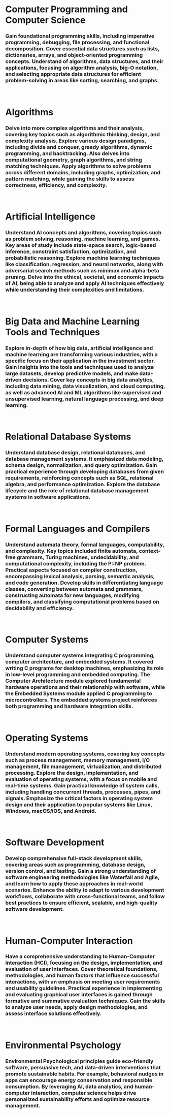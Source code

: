 
# Computer Programming and Computer Science
### Gain foundational programming skills, including imperative programming, debugging, file processing, and functional decomposition. Cover essential data structures such as lists, dictionaries, arrays, and object-oriented programming concepts. Understand of algorithms, data structures, and their applications, focusing on algorithm analysis, big-O notation, and selecting appropriate data structures for efficient problem-solving in areas like sorting, searching, and graphs.
<br>



# Algorithms
### Delve into more complex algorithms and their analysis, covering key topics such as algorithmic thinking, design, and complexity analysis. Explore various design paradigms, including divide and conquer, greedy algorithms, dynamic programming, and backtracking. Also delves into computational geometry, graph algorithms, and string matching techniques. Apply algorithms to solve problems across different domains, including graphs, optimization, and pattern matching, while gaining the skills to assess correctness, efficiency, and complexity.
<br>



# Artificial Intelligence
### Understand AI concepts and algorithms, covering topics such as problem solving, reasoning, machine learning, and games. Key areas of study include state-space search, logic-based inference, constraint satisfaction, optimization, and probabilistic reasoning. Explore machine learning techniques like classification, regression, and neural networks, along with adversarial search methods such as minimax and alpha-beta pruning. Delve into the ethical, societal, and economic impacts of AI, being able to analyze and apply AI techniques effectively while understanding their complexities and limitations.
<br>



# Big Data and Machine Learning Tools and Techniques
### Explore in-depth of how big data, artificial intelligence and machine learning are transforming various industries, with a specific focus on their application in the investment sector. Gain insights into the tools and techniques used to analyze large datasets, develop predictive models, and make data-driven decisions. Cover key concepts in big data analytics, including data mining, data visualization, and cloud computing, as well as advanced AI and ML algorithms like supervised and unsupervised learning, natural language processing, and deep learning. 
<br>



# Relational Database Systems
### Understand database design, relational databases, and database management systems. It emphasized data modeling, schema design, normalization, and query optimization. Gain practical experience through developing databases from given requirements, reinforcing concepts such as SQL, relational algebra, and performance optimization. Explore the database lifecycle and the role of relational database management systems in software applications.
<br>



# Formal Languages and Compilers
### Understand automata theory, formal languages, computability, and complexity. Key topics included finite automata, context-free grammars, Turing machines, undecidability, and computational complexity, including the P=NP problem. Practical aspects focused on compiler construction, encompassing lexical analysis, parsing, semantic analysis, and code generation. Develop skills in differentiating language classes, converting between automata and grammars, constructing automata for new languages, modifying compilers, and classifying computational problems based on decidability and efficiency.
<br>



# Computer Systems
### Understand computer systems integrating C programming, computer architecture, and embedded systems. It covered writing C programs for desktop machines, emphasizing its role in low-level programming and embedded computing. The Computer Architecture module explored fundamental hardware operations and their relationship with software, while the Embedded Systems module applied C programming to microcontrollers. The embedded systems project reinforces both programming and hardware integration skills.
<br>



# Operating Systems
### Understand modern operating systems, covering key concepts such as process management, memory management, I/O management, file management, virtualization, and distributed processing. Explore the design, implementation, and evaluation of operating systems, with a focus on mobile and real-time systems. Gain practical knowledge of system calls, including handling concurrent threads, processes, pipes, and signals. Emphasize the critical factors in operating system design and their application to popular systems like Linux, Windows, macOS/iOS, and Android.
<br>


# Software Development
###  Develop comprehensive full-stack development skills, covering areas such as programming, database design, version control, and testing. Gain a strong understanding of software engineering methodologies like Waterfall and Agile, and learn how to apply these approaches in real-world scenarios. Enhance the ability to adapt to various development workflows, collaborate with cross-functional teams, and follow best practices to ensure efficient, scalable, and high-quality software development.
<br>



# Human-Computer Interaction
### Have a comprehensive understanding to Human-Computer Interaction (HCI), focusing on the design, implementation, and evaluation of user interfaces. Cover theoretical foundations, methodologies, and human factors that influence successful interactions, with an emphasis on meeting user requirements and usability guidelines. Practical experience in implementing and evaluating graphical user interfaces is gained through formative and summative evaluation techniques. Gain the skills to analyze user needs, apply design methodologies, and assess interface solutions effectively.
<br>



# Environmental Psychology
### Environmental Psychological principles guide eco-friendly software, persuasive tech, and data-driven interventions that promote sustainable habits. For example, behavioral nudges in apps can encourage energy conservation and responsible consumption. By leveraging AI, data analytics, and human-computer interaction, computer science helps drive personalized sustainability efforts and optimize resource management.
<br>